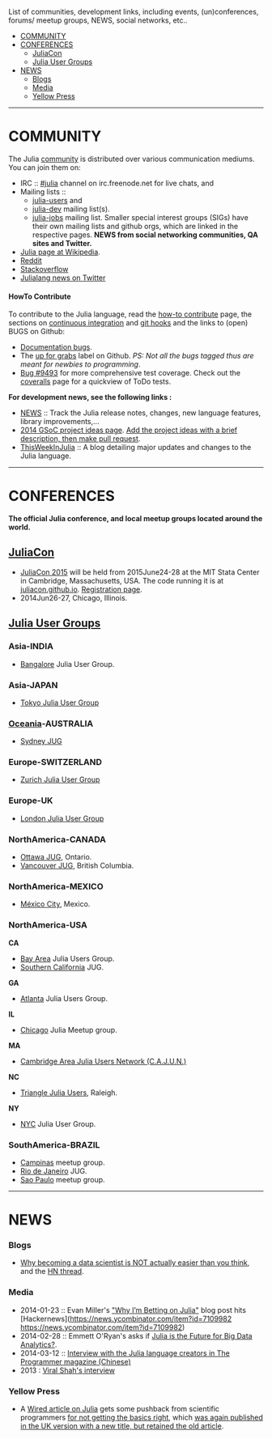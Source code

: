 List of communities, development links, including events, (un)conferences, forums/ meetup groups, NEWS, social networks, etc..

+ [COMMUNITY](#community)
+ [CONFERENCES](#conferences)
   + [JuliaCon](#juliacon)
   + [Julia User Groups](#julia-user-groups)
+ [NEWS](#news)
   + [Blogs](#blogs)
   + [Media](#media)
   + [Yellow Press](#yellow-press)

----

# COMMUNITY
The Julia [community](http://julialang.org/community/) is distributed over various communication mediums. You can join them on:
+ IRC :: [#julia](http://webchat.freenode.net/?channels=julia) channel on irc.freenode.net for live chats, and
+ Mailing lists :: 
   + [julia-users](https://groups.google.com/forum/?fromgroups=#!forum/julia-users) and 
   + [julia-dev](https://groups.google.com/forum/?fromgroups=#!forum/julia-dev) mailing list(s).
   + [julia-jobs](https://groups.google.com/forum/#!forum/julia-jobs) mailing list.
Smaller special interest groups (SIGs) have their own mailing lists and github orgs, which are linked in the respective pages.
__NEWS from social networking communities, QA sites and Twitter.__
+ [Julia page at Wikipedia](https://en.wikipedia.org/wiki/Julia_%28programming_language%29).
+ [Reddit](http://www.reddit.com/r/Julia/)
+ [Stackoverflow](http://stackoverflow.com/questions/tagged/julia-lang)
+ [Julialang news on Twitter](https://twitter.com/julialang_news)

#### HowTo Contribute
To contribute to the Julia language, read the [how-to contribute](https://github.com/JuliaLang/julia/blob/master/CONTRIBUTING.md) page, the sections on [continuous integration](https://github.com/svaksha/Julia.jl/blob/master/Build-Automation.md#continuous-integration) and [git hooks](https://github.com/svaksha/Julia.jl/blob/master/Build-Automation.md#git-hooks) and the links to (open) BUGS on Github:
+ [Documentation bugs](https://github.com/JuliaLang/julia/issues?q=is%3Aopen+is%3Aissue+label%3Adoc).
+ The [up for grabs](https://github.com/JuliaLang/julia/labels/up%20for%20grabs) label on Github. _PS: Not all the bugs tagged thus are meant for newbies to programming_.
+ [Bug #9493](https://github.com/JuliaLang/julia/issues/9493) for more comprehensive test coverage. Check out the [coveralls](https://coveralls.io/r/timholy/julia) page for a quickview of ToDo tests.

__For development news, see the following links :__
+ [NEWS](https://github.com/JuliaLang/julia/blob/master/NEWS.md) :: Track the Julia release notes, changes, new language features, library improvements,...
+ [2014 GSoC project ideas page](http://julialang.org/gsoc/2014/). [Add the project ideas with a brief description, then make pull request](https://github.com/JuliaLang/julialang.github.com/blob/master/gsoc/2014/index.md). 
+ [ThisWeekInJulia](http://thisweekinjulia.github.io) :: A blog detailing major updates and changes to the Julia language.

----

# CONFERENCES
__The official Julia conference, and local meetup groups located around the world.__

## [JuliaCon](https://github.com/JuliaCon)
+ [JuliaCon 2015](http://juliacon.org/) will be held from 2015June24-28 at the MIT Stata Center in Cambridge, Massachusetts, USA. The code running it is at [juliacon.github.io](https://github.com/JuliaCon/juliacon.github.io). [Registration page](http://juliacon.eventbrite.com/).
+ 2014Jun26-27, Chicago, Illinois. 

## [Julia User Groups](http://julia.meetup.com)

### Asia-INDIA
+ [Bangalore](http://www.meetup.com/Bangalore-JULIA-User-Group/) Julia User Group.

### Asia-JAPAN
+ [Tokyo Julia User Group](http://juliatokyo.connpass.com/event/6891/)

### [Oceania](https://en.wikipedia.org/wiki/Oceania)-AUSTRALIA
+ [Sydney JUG](http://www.meetup.com/Sydney-Julia-User-Group/)

### Europe-SWITZERLAND
+ [Zurich Julia User Group](http://www.meetup.com/Zurich-Julia-User-Group/)

### Europe-UK
+ [London Julia User Group](http://www.meetup.com/London-Julia-User-Group/)

### NorthAmerica-CANADA
+ [Ottawa JUG](http://www.meetup.com/Ottawa-Julia-Meetup/), Ontario.
+ [Vancouver JUG](http://www.meetup.com/Vancouver-Julia-Users/), British Columbia.

### NorthAmerica-MEXICO
+ [México City](http://www.meetup.com/julialang-mx/), Mexico.

### NorthAmerica-USA
**CA**
+ [Bay Area](http://www.meetup.com/Bay-Area-Julia-Users/) Julia Users Group.
+ [Southern California](http://www.meetup.com/Southern-California-Julia-Users/) JUG.

**GA**
+ [Atlanta](http://www.meetup.com/Atlanta-Julia-Users-Group/) Julia Users Group.

**IL**
+ [Chicago](http://www.meetup.com/JuliaChicago/) Julia Meetup group.

**MA**
+ [Cambridge Area Julia Users Network (C.A.J.U.N.)](http://www.meetup.com/julia-cajun/)

**NC**
+ [Triangle Julia Users](http://www.meetup.com/Triangle-Julia-Users/), Raleigh.

**NY**
+ [NYC](http://www.meetup.com/NYC-Julia-User-Group/) Julia User Group.

### SouthAmerica-BRAZIL
+ [Campinas](http://www.meetup.com/Campinas-Julia-Language-Meetup/) meetup group.
+ [Rio de Janeiro](http://www.meetup.com/Rio-de-Janeiro-Julia-Meetup/) JUG.
+ [Sao Paulo](http://www.meetup.com/Sao-Paulo-Julia-Meetup/) meetup group.

----

# NEWS

### Blogs
+ [Why becoming a data scientist is NOT actually easier than you think](https://medium.com/cs-math/5b65b548069b), and the [HN thread](https://news.ycombinator.com/item?id=4658391).

### Media
+ 2014-01-23 :: Evan Miller's ["Why I’m Betting on Julia"](http://www.evanmiller.org/why-im-betting-on-julia.html) blog post hits [Hackernews](https://news.ycombinator.com/item?id=7109982 https://news.ycombinator.com/item?id=7109982)
+ 2014-02-28 :: Emmett O'Ryan's asks if [Julia is the Future for Big Data Analytics?](http://news.dice.com/2014/02/28/julia-future-big-data-analytics/).
+ 2014-03-12 :: [Interview with the Julia language creators in The Programmer magazine (Chinese)](http://www.csdn.net/article/2014-03-12/2818732)
+ 2013 : [Viral Shah's interview](http://analyticsindiamag.com/interview-viral-shah-co-creator-of-julia/)

### Yellow Press 
+ A [Wired article on Julia](http://www.wired.com/wiredenterprise/2014/02/julia/) gets some pushback from scientific programmers [for not getting the basics right](http://scientopia.org/blogs/goodmath/2014/02/04/everyone-stop-implementing-programming-languages-right-now-its-been-solved/), which [was again published in the UK version with a new title, but retained the old article](http://www.wired.co.uk/news/archive/2014-02/04/julia).


